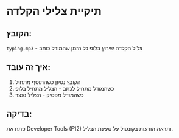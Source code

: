 # תיקיית צלילי הקלדה

## הקובץ:
`typing.mp3` - צליל הקלדה שירוץ בלופ כל הזמן שהמודל כותב

## איך זה עובד:
1. הקובץ נטען כשהתוסף מתחיל
2. כשהמודל מתחיל לכתב - הצליל מתחיל בלופ
3. כשהמודל מפסיק - הצליל נעצר

## בדיקה:
פתח את Developer Tools (F12) ותראה הודעות בקונסול על טעינת הצליל. 
